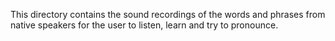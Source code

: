 This directory contains the sound recordings of the words and phrases from native speakers for the user to listen, learn and try to pronounce.